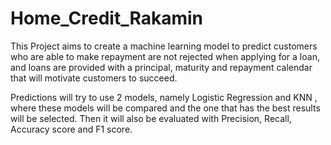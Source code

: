 # Home_Credit_Rakamin

This Project aims to create a machine learning model to predict customers who are able to make repayment are not rejected when applying for a loan, and loans are provided with a principal, maturity and repayment calendar that will motivate customers to succeed.

Predictions will try to use 2 models, namely Logistic Regression and KNN , where these models will be compared and the one that has the best results will be selected. Then it will also be evaluated with Precision, Recall, Accuracy score and F1 score. 
